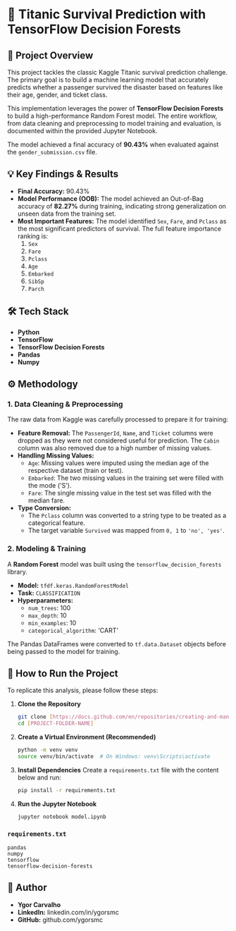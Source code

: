 # 🚢 Titanic Survival Prediction with TensorFlow Decision Forests

## 📝 Project Overview

This project tackles the classic Kaggle Titanic survival prediction challenge. The primary goal is to build a machine learning model that accurately predicts whether a passenger survived the disaster based on features like their age, gender, and ticket class.

This implementation leverages the power of **TensorFlow Decision Forests** to build a high-performance Random Forest model. The entire workflow, from data cleaning and preprocessing to model training and evaluation, is documented within the provided Jupyter Notebook.

The model achieved a final accuracy of **90.43%** when evaluated against the `gender_submission.csv` file.

## 💡 Key Findings & Results

* **Final Accuracy:** 90.43%
* **Model Performance (OOB):** The model achieved an Out-of-Bag accuracy of **82.27%** during training, indicating strong generalization on unseen data from the training set.
* **Most Important Features:** The model identified `Sex`, `Fare`, and `Pclass` as the most significant predictors of survival. The full feature importance ranking is:
    1.  `Sex`
    2.  `Fare`
    3.  `Pclass`
    4.  `Age`
    5.  `Embarked`
    6.  `SibSp`
    7.  `Parch`

## 🛠️ Tech Stack

* **Python**
* **TensorFlow**
* **TensorFlow Decision Forests**
* **Pandas**
* **Numpy**

## ⚙️ Methodology

### 1. Data Cleaning & Preprocessing

The raw data from Kaggle was carefully processed to prepare it for training:

* **Feature Removal:** The `PassengerId`, `Name`, and `Ticket` columns were dropped as they were not considered useful for prediction. The `Cabin` column was also removed due to a high number of missing values.
* **Handling Missing Values:**
    * `Age`: Missing values were imputed using the median age of the respective dataset (train or test).
    * `Embarked`: The two missing values in the training set were filled with the mode ('S').
    * `Fare`: The single missing value in the test set was filled with the median fare.
* **Type Conversion:**
    * The `Pclass` column was converted to a string type to be treated as a categorical feature.
    * The target variable `Survived` was mapped from `0, 1` to `'no', 'yes'`.

### 2. Modeling & Training

A **Random Forest** model was built using the `tensorflow_decision_forests` library.

* **Model:** `tfdf.keras.RandomForestModel`
* **Task:** `CLASSIFICATION`
* **Hyperparameters:**
    * `num_trees`: 100
    * `max_depth`: 10
    * `min_examples`: 10
    * `categorical_algorithm`: 'CART'

The Pandas DataFrames were converted to `tf.data.Dataset` objects before being passed to the model for training.

## 🚀 How to Run the Project

To replicate this analysis, please follow these steps:

1.  **Clone the Repository**
    ```bash
    git clone [https://docs.github.com/en/repositories/creating-and-managing-repositories/about-repositories](https://docs.github.com/en/repositories/creating-and-managing-repositories/about-repositories)
    cd [PROJECT-FOLDER-NAME]
    ```

2.  **Create a Virtual Environment (Recommended)**
    ```bash
    python -m venv venv
    source venv/bin/activate  # On Windows: venv\Scripts\activate
    ```

3.  **Install Dependencies**
    Create a `requirements.txt` file with the content below and run:
    ```bash
    pip install -r requirements.txt
    ```

4.  **Run the Jupyter Notebook**
    ```bash
    jupyter notebook model.ipynb
    ```

### `requirements.txt`
```
pandas
numpy
tensorflow
tensorflow-decision-forests
```

## 🔗 Author

* **Ygor Carvalho**
* **LinkedIn:** linkedin.com/in/ygorsmc
* **GitHub:** github.com/ygorsmc
